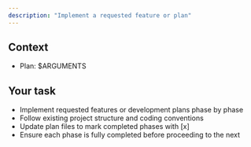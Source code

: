 ```yaml
---
description: "Implement a requested feature or plan"
---
```


## Context

- Plan: $ARGUMENTS

## Your task

- Implement requested features or development plans phase by phase
- Follow existing project structure and coding conventions
- Update plan files to mark completed phases with [x]
- Ensure each phase is fully completed before proceeding to the next
